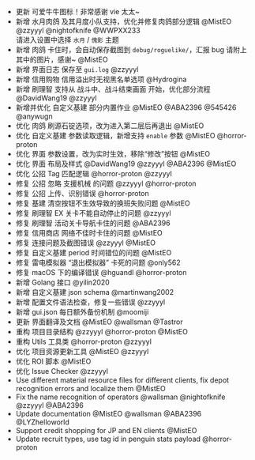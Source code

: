 - 更新 可爱牛牛图标！非常感谢 vie 太太~
- 新增 水月肉鸽 及其月度小队支持，优化并修复肉鸽部分逻辑 @MistEO @zzyyyl @nightofknife @WWPXX233  
    请进入设置中选择 `水月` / `傀影` 主题  
- 新增 肉鸽 卡住时，会自动保存截图到 `debug/roguelike/`，汇报 bug 请附上其中的图片，感谢~ @MistEO
- 新增 界面日志 保存至 `gui.log` @zzyyyl
- 新增 信用购物 信用溢出时无视黑名单选项 @Hydrogina
- 新增 刷理智 支持从 战斗中、战斗结束画面 开始，优化部分流程 @DavidWang19 @zzyyyl
- 新增并优化 自定义基建 部分内置作业 @MistEO @ABA2396 @545426 @anywugn
- 优化 肉鸽 刷源石锭选项，改为进入第二层后再退出 @MistEO
- 优化 自定义基建 参数读取逻辑，新增支持 `enable` 参数 @MistEO @horror-proton
- 优化 界面 参数设置，改为实时生效，移除“修改”按钮 @MistEO
- 优化 界面 布局及样式 @DavidWang19 @zzyyyl @ABA2396 @MistEO
- 优化 公招 Tag 匹配逻辑 @horror-proton @zzyyyl
- 修复 公招 忽略 支援机械 的问题 @zzyyyl @horror-proton
- 修复 公招 上传、识别错误 @horror-proton
- 修复 基建 清空按钮不生效导致的换班失败问题 @MistEO
- 修复 刷理智 EX 关卡不能自动停止的问题 @zzyyyl
- 修复 刷理智 活动关卡导航卡住的问题 @ABA2396
- 修复 信用商店 网络不佳时卡住的问题 @MistEO
- 修复 连接问题及截图错误 @zzyyyl @MistEO
- 修复 自定义基建 period 时间错位的问题 @MistEO
- 修复 雷电模拟器 “退出模拟器” 卡死的问题 @only562
- 修复 macOS 下的编译错误 @hguandl @horror-proton
- 新增 Golang 接口 @yilin2020
- 新增 自定义基建 json schema @martinwang2002
- 新增 配置文件语法检查，修复一些错误 @zzyyyl
- 新增 gui.json 每日额外备份机制 @moomiji
- 更新 界面翻译及文档 @MistEO @wallsman @Tastror
- 重构 项目目录结构 @zzyyyl @horror-proton @MistEO
- 重构 Utils 工具类 @horror-proton @zzyyyl
- 优化 项目资源更新工具 @MistEO @zzyyyl
- 优化 ROI 脚本 @MistEO
- 优化 Issue Checker @zzyyyl
- Use different material resource files for different clients, fix depot recognition errors and localize them @MistEO
- Fix the name recognition of operators @wallsman @nightofknife @zzyyyl @ABA2396
- Update documentation @MistEO @wallsman @ABA2396 @LYZhelloworld
- Support credit shopping for JP and EN clients @MistEO
- Update recruit types, use tag id in penguin stats payload @horror-proton
